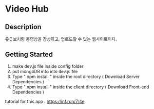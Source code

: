 # Video Hub

## Description
유튜브처럼 동영상을 감상하고, 업로드할 수 있는 웹사이트이다.

## Getting Started
1. make dev.js file inside config folder 
2. put mongoDB info into dev.js file 
3. Type  " npm install " inside the root directory  ( Download Server Dependencies ) 
4. Type " npm install " inside the client directory ( Download Front-end Dependencies )

tutorial for this app : https://inf.run/7r4e